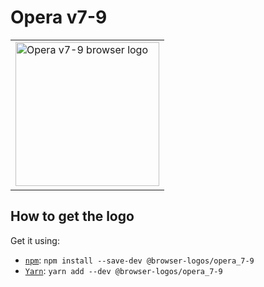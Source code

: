 Opera v7-9
==========

<!-- markdownlint-disable line-length no-inline-html -->
<table>
    <tr height=240>
        <td>
            <a href="https://github.com/alrra/browser-logos/tree/896ab303b43decd25c518ea5dc0081e6974d344a/src/archive/opera_7-9">
                <img width=230 src="https://raw.githubusercontent.com/alrra/browser-logos/896ab303b43decd25c518ea5dc0081e6974d344a/src/archive/opera_7-9/opera_7-9_512x512.png" alt="Opera v7-9 browser logo">
            </a>
        </td>
    </tr>
</table>
<!-- markdownlint-enable line-length no-inline-html -->

How to get the logo
-------------------

Get it using:

* [`npm`][npm]: `npm install --save-dev @browser-logos/opera_7-9`
* [`Yarn`][yarn]: `yarn add --dev @browser-logos/opera_7-9`

<!-- Link labels: -->

[npm]: https://www.npmjs.com/
[yarn]: https://yarnpkg.com/
